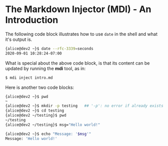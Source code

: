 # The Markdown Injector (MDI) - An Introduction

The following code block illustrates how to use `date` in the shell and what it's output is.

<!-- code-block #1 -->
```sh
{alice@dev2 ~}$ date --rfc-3339=seconds
2020-09-01 10:28:24-07:00
```

What is special about the above code block, is that its content can be updated by running the **mdi** tool, as in:

```sh
$ mdi inject intro.md
```

Here is another two code blocks:

<!-- code-block #2 -->
```sh
{alice@dev2 ~}$ pwd
~
{alice@dev2 ~}$ mkdir -p testing   ## '-p': no error if already exists
{alice@dev2 ~}$ cd testing
{alice@dev2 ~/testing}$ pwd
~/testing
{alice@dev2 ~/testing}$ msg="Hello world!"
```

<!-- code-block #3 -->
```sh
{alice@dev2 ~}$ echo "Message: '$msg'"
Message: 'Hello world!'
```

